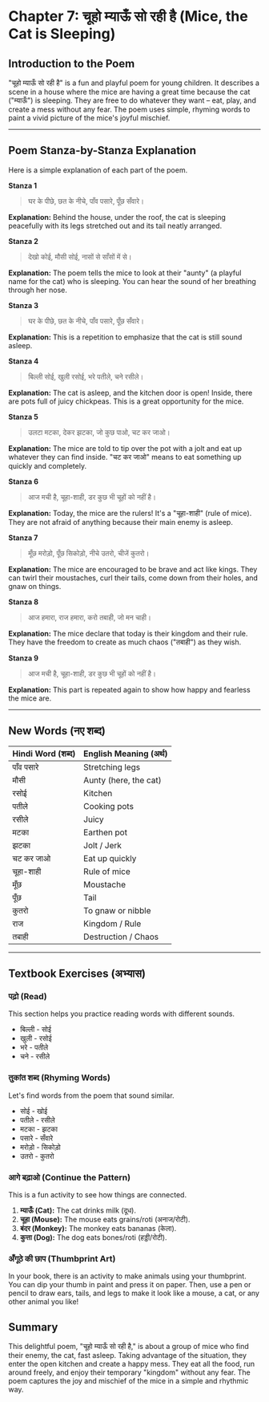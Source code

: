 # Chapter 7: चूहो म्याऊँ सो रही है (Mice, the Cat is Sleeping)

## Introduction to the Poem

"चूहो म्याऊँ सो रही है" is a fun and playful poem for young children. It describes a scene in a house where the mice are having a great time because the cat ("म्याऊँ") is sleeping. They are free to do whatever they want – eat, play, and create a mess without any fear. The poem uses simple, rhyming words to paint a vivid picture of the mice's joyful mischief.

---

## Poem Stanza-by-Stanza Explanation

Here is a simple explanation of each part of the poem.

**Stanza 1**
> घर के पीछे, छत के नीचे,
> पाँव पसारे, पूँछ सँवारे।

**Explanation:** Behind the house, under the roof, the cat is sleeping peacefully with its legs stretched out and its tail neatly arranged.

**Stanza 2**
> देखो कोई, मौसी सोई,
> नासों से साँसों में से।

**Explanation:** The poem tells the mice to look at their "aunty" (a playful name for the cat) who is sleeping. You can hear the sound of her breathing through her nose.

**Stanza 3**
> घर के पीछे, छत के नीचे,
> पाँव पसारे, पूँछ सँवारे।

**Explanation:** This is a repetition to emphasize that the cat is still sound asleep.

**Stanza 4**
> बिल्ली सोई, खुली रसोई,
> भरे पतीले, चने रसीले।

**Explanation:** The cat is asleep, and the kitchen door is open! Inside, there are pots full of juicy chickpeas. This is a great opportunity for the mice.

**Stanza 5**
> उलटा मटका, देकर झटका,
> जो कुछ पाओ, चट कर जाओ।

**Explanation:** The mice are told to tip over the pot with a jolt and eat up whatever they can find inside. "चट कर जाओ" means to eat something up quickly and completely.

**Stanza 6**
> आज मची है, चूहा-शाही,
> डर कुछ भी चूहों को नहीं है।

**Explanation:** Today, the mice are the rulers! It's a "चूहा-शाही" (rule of mice). They are not afraid of anything because their main enemy is asleep.

**Stanza 7**
> मूँछ मरोड़ो, पूँछ सिकोड़ो,
> नीचे उतरो, चीजें कुतरो।

**Explanation:** The mice are encouraged to be brave and act like kings. They can twirl their moustaches, curl their tails, come down from their holes, and gnaw on things.

**Stanza 8**
> आज हमारा, राज हमारा,
> करो तबाही, जो मन चाही।

**Explanation:** The mice declare that today is their kingdom and their rule. They have the freedom to create as much chaos ("तबाही") as they wish.

**Stanza 9**
> आज मची है, चूहा-शाही,
> डर कुछ भी चूहों को नहीं है।

**Explanation:** This part is repeated again to show how happy and fearless the mice are.

---

## New Words (नए शब्द)

| Hindi Word (शब्द) | English Meaning (अर्थ) |
| :---------------- | :--------------------- |
| पाँव पसारे        | Stretching legs        |
| मौसी              | Aunty (here, the cat)  |
| रसोई              | Kitchen                |
| पतीले             | Cooking pots           |
| रसीले             | Juicy                  |
| मटका              | Earthen pot            |
| झटका              | Jolt / Jerk            |
| चट कर जाओ        | Eat up quickly         |
| चूहा-शाही         | Rule of mice           |
| मूँछ               | Moustache              |
| पूँछ               | Tail                   |
| कुतरो             | To gnaw or nibble      |
| राज                | Kingdom / Rule         |
| तबाही             | Destruction / Chaos    |

---

## Textbook Exercises (अभ्यास)

### पढ़ो (Read)

This section helps you practice reading words with different sounds.

*   बिल्ली - सोई
*   खुली - रसोई
*   भरे - पतीले
*   चने - रसीले

### तुकांत शब्द (Rhyming Words)

Let's find words from the poem that sound similar.

*   सोई - खोई
*   पतीले - रसीले
*   मटका - झटका
*   पसारे - सँवारे
*   मरोड़ो - सिकोड़ो
*   उतरो - कुतरो

### आगे बढ़ाओ (Continue the Pattern)

This is a fun activity to see how things are connected.

1.  **म्याऊँ (Cat):** The cat drinks milk (दूध).
2.  **चूहा (Mouse):** The mouse eats grains/roti (अनाज/रोटी).
3.  **बंदर (Monkey):** The monkey eats bananas (केला).
4.  **कुत्ता (Dog):** The dog eats bones/roti (हड्डी/रोटी).

### अँगूठे की छाप (Thumbprint Art)

In your book, there is an activity to make animals using your thumbprint. You can dip your thumb in paint and press it on paper. Then, use a pen or pencil to draw ears, tails, and legs to make it look like a mouse, a cat, or any other animal you like!

## Summary

This delightful poem, "चूहो म्याऊँ सो रही है," is about a group of mice who find their enemy, the cat, fast asleep. Taking advantage of the situation, they enter the open kitchen and create a happy mess. They eat all the food, run around freely, and enjoy their temporary "kingdom" without any fear. The poem captures the joy and mischief of the mice in a simple and rhythmic way.